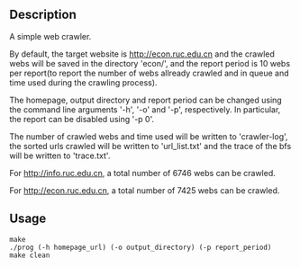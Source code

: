 ## Description

A simple web crawler.

By default, the target website is http://econ.ruc.edu.cn and the crawled webs will be saved in the directory 'econ/', and the report period is 10 webs per report(to report the number of webs allready crawled and in queue and time used during the crawling process).

The homepage, output directory and report period can be changed using the command line arguments '-h', '-o' and '-p', respectively. In particular, the report can be disabled using '-p 0'.

The number of crawled webs and time used will be written to 'crawler-log', the sorted urls crawled will be written to 'url_list.txt' and the trace of the bfs will be written to 'trace.txt'.

For http://info.ruc.edu.cn, a total number of 6746 webs can be crawled.

For http://econ.ruc.edu.cn, a total number of 7425 webs can be crawled.

## Usage

```shell
make
./prog (-h homepage_url) (-o output_directory) (-p report_period)
make clean
```

